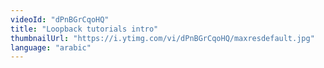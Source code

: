 ```yaml
---
videoId: "dPnBGrCqoHQ"
title: "Loopback tutorials intro"
thumbnailUrl: "https://i.ytimg.com/vi/dPnBGrCqoHQ/maxresdefault.jpg"
language: "arabic"
---
```

